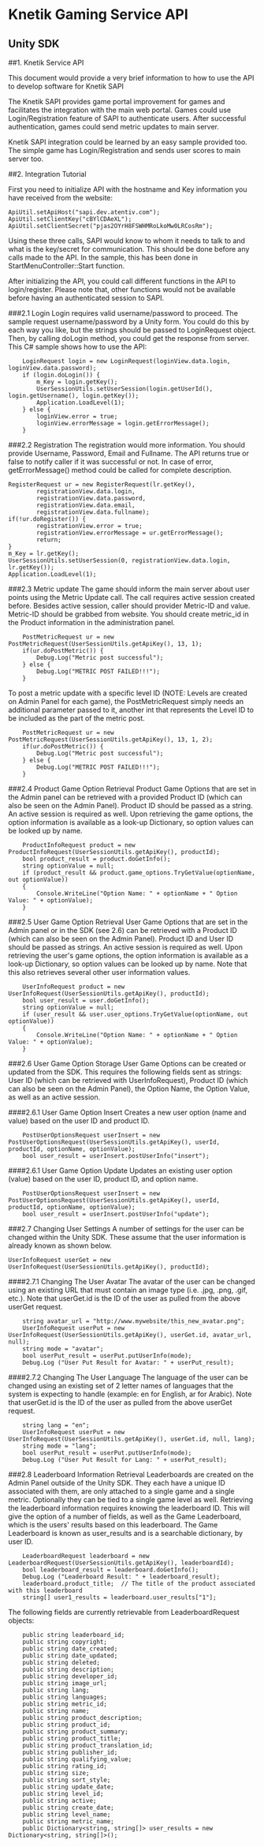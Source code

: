 # Knetik Gaming Service API 

## Unity SDK


##1. Knetik Service API

  This document would provide a very brief information to how to use the API to develop software for Knetik SAPI

  The Knetik SAPI provides game portal improvement for games and facilitates the integration with the main web portal. Games could use Login/Registration feature of SAPI to authenticate users. After successful authentication, games could send metric updates to main server. 

  Knetik SAPI integration could be learned by an easy sample provided too. The simple game has Login/Registration and sends user scores to main server too.

##2. Integration Tutorial

  First you need to initialize API with the hostname and Key information you have received from the website:


```
ApiUtil.setApiHost("sapi.dev.atentiv.com");
ApiUtil.setClientKey("cBYlCDAeXL");
ApiUtil.setClientSecret("pjas2OYrH8FSWHMRoLkoMw0LRCosRm");
```

  Using these three calls, SAPI would know to whom it needs to talk to and what is the key/secret for communication. This should be done before any calls made to the API. In the sample, this has been done in StartMenuController::Start function.

  After initializing the API, you could call different functions in the API to login/register. Please note that, other functions would not be available before having an authenticated session to SAPI.

###2.1 Login
Login requires valid username/password to proceed. The sample request username/password by a Unity form. You could do this by each way you like, but the strings should be passed to LoginRequest object. Then, by calling doLogin method, you could get the response from server. This C# sample shows how to use the API:

```
	LoginRequest login = new LoginRequest(loginView.data.login, loginView.data.password);
	if (login.doLogin()) {
		m_Key = login.getKey();
		UserSessionUtils.setUserSession(login.getUserId(), login.getUsername(), login.getKey());
		Application.LoadLevel(1);
	} else {
		loginView.error = true;
		loginView.errorMessage = login.getErrorMessage();			
	}		
```

###2.2 Registration
The registration would more information. You should provide Username, Password, Email and Fullname. The API returns true or false to notify caller if it was successful or not. In case of error, getErrorMessage() method could be called for complete description.

```
RegisterRequest ur = new RegisterRequest(lr.getKey(), 
		registrationView.data.login, 
		registrationView.data.password, 
		registrationView.data.email, 
		registrationView.data.fullname);
if(!ur.doRegister()) {
		registrationView.error = true;
		registrationView.errorMessage = ur.getErrorMessage();			
		return;
}
m_Key = lr.getKey();
UserSessionUtils.setUserSession(0, registrationView.data.login, lr.getKey());
Application.LoadLevel(1);
```

###2.3 Metric update
The game should inform the main server about user points using the Metric Update call. The call requires active session created before. Besides active session, caller should provider Metric-ID and value. Metric-ID should be grabbed from website. You should create metric_id in the Product information in the administration panel.

```
	PostMetricRequest ur = new PostMetricRequest(UserSessionUtils.getApiKey(), 13, 1);
	if(ur.doPostMetric()) {
		Debug.Log("Metric post successful");
	} else {
		Debug.Log("METRIC POST FAILED!!!");
	}
```

To post a metric update with a specific level ID (NOTE: Levels are created on Admin Panel for each game), the PostMetricRequest simply needs an additional parameter passed to it, another int that represents the Level ID to be included as the part of the metric post.

```
	PostMetricRequest ur = new PostMetricRequest(UserSessionUtils.getApiKey(), 13, 1, 2);
	if(ur.doPostMetric()) {
		Debug.Log("Metric post successful");
	} else {
		Debug.Log("METRIC POST FAILED!!!");
	}
```
	
###2.4 Product Game Option Retrieval
Product Game Options that are set in the Admin panel can be retrieved with a provided Product ID (which can also be seen on the Admin Panel).  Product ID should be passed as a string.  An active session is required as well.  Upon retrieving the game options, the option information is available as a look-up Dictionary, so option values can be looked up by name.  

```
	ProductInfoRequest product = new ProductInfoRequest(UserSessionUtils.getApiKey(), productId);
	bool product_result = product.doGetInfo();
	string optionValue = null;
	if (product_result && product.game_options.TryGetValue(optionName, out optionValue))
	{
		Console.WriteLine("Option Name: " + optionName + " Option Value: " + optionValue);
	}
```
	
###2.5 User Game Option Retrieval
User Game Options that are set in the Admin panel or in the SDK (see 2.6) can be retrieved with a Product ID (which can also be seen on the Admin Panel).  Product ID and User ID should be passed as strings.  An active session is required as well.  Upon retrieving the user's game options, the option information is available as a look-up Dictionary, so option values can be looked up by name.  Note that this also retrieves several other user information values.

```
	UserInfoRequest product = new UserInfoRequest(UserSessionUtils.getApiKey(), productId);
	bool user_result = user.doGetInfo();
	string optionValue = null;
	if (user_result && user.user_options.TryGetValue(optionName, out optionValue))
	{
		Console.WriteLine("Option Name: " + optionName + " Option Value: " + optionValue);
	}
```

###2.6 User Game Option Storage
User Game Options can be created or updated from the SDK.  This requires the following fields sent as strings: User ID (which can be retrieved with UserInfoRequest), Product ID (which can also be seen on the Admin Panel), the Option Name, the Option Value, as well as an active session.

####2.6.1 User Game Option Insert
Creates a new user option (name and value) based on the user ID and product ID.

```
	PostUserOptionsRequest userInsert = new PostUserOptionsRequest(UserSessionUtils.getApiKey(), userId, productId, optionName, optionValue);
	bool user_result = userInsert.postUserInfo("insert");
```

####2.6.1 User Game Option Update
Updates an existing user option (value) based on the user ID, product ID, and option name.

```
	PostUserOptionsRequest userInsert = new PostUserOptionsRequest(UserSessionUtils.getApiKey(), userId, productId, optionName, optionValue);
	bool user_result = userInsert.postUserInfo("update");
```

###2.7 Changing User Settings
A number of settings for the user can be changed within the Unity SDK.  These assume that the user information is already known as shown below.

	UserInfoRequest userGet = new UserInfoRequest(UserSessionUtils.getApiKey(), productId);

####2.7.1 Changing The User Avatar
The avatar of the user can be changed using an existing URL that must contain an image type (i.e. .jpg, .png, .gif, etc.).  Note that userGet.id is the ID of the user as pulled from the above userGet request.

```
	string avatar_url = "http://www.mywebsite/this_new_avatar.png";
	UserInfoRequest userPut = new UserInfoRequest(UserSessionUtils.getApiKey(), userGet.id, avatar_url, null);
	string mode = "avatar";
	bool userPut_result = userPut.putUserInfo(mode);
	Debug.Log ("User Put Result for Avatar: " + userPut_result);
```

####2.7.2 Changing The User Language
The language of the user can be changed using an existing set of 2 letter names of languages that the system is expecting to handle (example: en for English, ar for Arabic).  Note that userGet.id is the ID of the user as pulled from the above userGet request.

```
	string lang = "en";
	UserInfoRequest userPut = new UserInfoRequest(UserSessionUtils.getApiKey(), userGet.id, null, lang);
	string mode = "lang";
	bool userPut_result = userPut.putUserInfo(mode);
	Debug.Log ("User Put Result for Lang: " + userPut_result);
```

###2.8 Leaderboard Information Retrieval
Leaderboards are created on the Admin Panel outside of the Unity SDK.  They each have a unique ID associated with them, are only attached to a single game and a single metric.  Optionally they can be tied to a single game level as well.  Retrieving the leaderboard information requires knowing the leaderboard ID.  This will give the option of a number of fields, as well as the Game Leaderboard, which is the users' results based on this leaderboard.  The Game Leaderboard is known as user_results and is a searchable dictionary, by user ID.

```
	LeaderboardRequest leaderboard = new LeaderboardRequest(UserSessionUtils.getApiKey(), leaderboardId);
	bool leaderboard_result = leaderboard.doGetInfo();
	Debug.Log ("Leaderboard Result: " + leaderboard_result);
	leaderboard.product_title;  // The title of the product associated with this leaderboard
	string[] user1_results = leaderboard.user_results["1"];
```

The following fields are currently retrievable from LeaderboardRequest objects:

```
	public string leaderboard_id;
	public string copyright;
	public string date_created;
	public string date_updated;
	public string deleted;
	public string description;
	public string developer_id;
	public string image_url;
	public string lang;
	public string languages;
	public string metric_id;
	public string name;
	public string product_description;
	public string product_id;
	public string product_summary;
	public string product_title;
	public string product_translation_id;
	public string publisher_id;
	public string qualifying_value;
	public string rating_id;
	public string size;
	public string sort_style;
	public string update_date;
	public string level_id;
	public string active;
	public string create_date;
	public string level_name;
	public string metric_name;
	public Dictionary<string, string[]> user_results = new Dictionary<string, string[]>();
```
